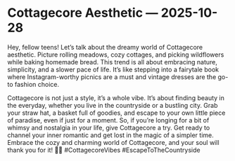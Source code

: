 # Cottagecore Aesthetic — 2025-10-28

Hey, fellow teens! Let’s talk about the dreamy world of Cottagecore aesthetic. Picture rolling meadows, cozy cottages, and picking wildflowers while baking homemade bread. This trend is all about embracing nature, simplicity, and a slower pace of life. It’s like stepping into a fairytale book where Instagram-worthy picnics are a must and vintage dresses are the go-to fashion choice.

Cottagecore is not just a style, it’s a whole vibe. It’s about finding beauty in the everyday, whether you live in the countryside or a bustling city. Grab your straw hat, a basket full of goodies, and escape to your own little piece of paradise, even if just for a moment. So, if you’re longing for a bit of whimsy and nostalgia in your life, give Cottagecore a try. Get ready to channel your inner romantic and get lost in the magic of a simpler time. Embrace the cozy and charming world of Cottagecore, and your soul will thank you for it! 🌿🌻 #CottagecoreVibes #EscapeToTheCountryside